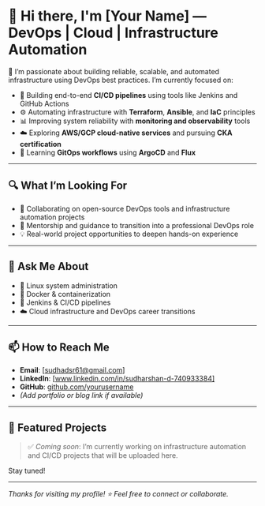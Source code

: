 # 👋 Hi there, I'm [Your Name] — DevOps | Cloud | Infrastructure Automation

🔧 I’m passionate about building reliable, scalable, and automated infrastructure using DevOps best practices. I’m currently focused on:

- 🔭 Building end-to-end **CI/CD pipelines** using tools like Jenkins and GitHub Actions  
- ⚙️ Automating infrastructure with **Terraform**, **Ansible**, and **IaC** principles  
- 📊 Improving system reliability with **monitoring and observability** tools  
- ☁️ Exploring **AWS/GCP cloud-native services** and pursuing **CKA certification**  
- 🚀 Learning **GitOps workflows** using **ArgoCD** and **Flux**

---

## 🔍 What I’m Looking For
- 👯 Collaborating on open-source DevOps tools and infrastructure automation projects  
- 🤝 Mentorship and guidance to transition into a professional DevOps role  
- 💡 Real-world project opportunities to deepen hands-on experience

---

## 💬 Ask Me About
- 🐧 Linux system administration  
- 🐳 Docker & containerization  
- 🔧 Jenkins & CI/CD pipelines  
- ☁️ Cloud infrastructure and DevOps career transitions  

---

## 📫 How to Reach Me

- **Email**: [sudhadsr61@gmail.com]  
- **LinkedIn**: [www.linkedin.com/in/sudharshan-d-740933384]  
- **GitHub**: [github.com/yourusername](https://github.com/yourusername)  
- *(Add portfolio or blog link if available)*

---

## 📂 Featured Projects

> ✅ *Coming soon*: I’m currently working on infrastructure automation and CI/CD projects that will be uploaded here.

Stay tuned!

---

*Thanks for visiting my profile! ⭐ Feel free to connect or collaborate.*
